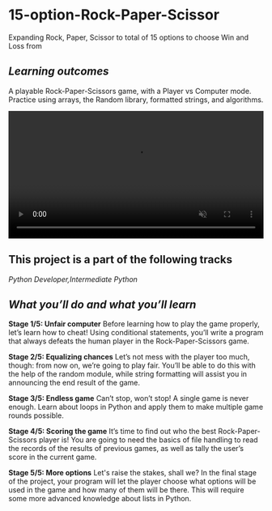 # 15-option-Rock-Paper-Scissor
Expanding Rock, Paper, Scissor to total of 15 options to choose Win and Loss from




## *Learning outcomes*
A playable Rock-Paper-Scissors game, with a Player vs Computer mode.
Practice using arrays, the Random library, formatted strings, and algorithms.



<video data-v-837a6422="" controls="controls" autoplay="autoplay" loop="loop" muted="muted" width="100%" height="auto" src="https://stepik.org/media/attachments/lesson/255033/demonstration.mp4" class="rounded" __idm_id__="592147457"></video>



## **This project is a part of the following tracks**
*Python Developer,Intermediate Python*




## *What you’ll do and what you’ll learn*



**Stage 1/5: Unfair computer**
Before learning how to play the game properly, 
let’s learn how to cheat! Using conditional statements, 
you’ll write a program that always defeats the human player in the Rock-Paper-Scissors game.


**Stage 2/5: Equalizing chances**
Let’s not mess with the player too much, though: from now on, we’re going to play fair. 
You’ll be able to do this with the help of the random module, 
while string formatting will assist you in announcing the end result of the game.


**Stage 3/5: Endless game**
Can’t stop, won’t stop! A single game is never enough. 
Learn about loops in Python and apply them to make multiple game rounds possible.


**Stage 4/5: Scoring the game** 
It’s time to find out who the best Rock-Paper-Scissors player is! 
You are going to need the basics of file handling to read the records of the results of previous games, 
as well as tally the user’s score in the current game.


**Stage 5/5: More options**
Let's raise the stakes, shall we? In the final stage of the project, 
your program will let the player choose what options will be used in the game and how many of them will be there. 
This will require some more advanced knowledge about lists in Python.
